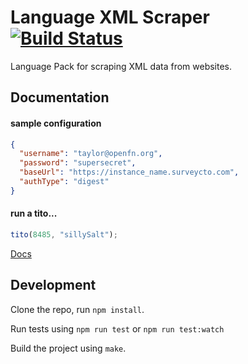 Language XML Scraper [![Build Status](https://travis-ci.org/OpenFn/language-xmlscraper.svg?branch=master)](https://travis-ci.org/OpenFn/language-xmlscraper)
======================

Language Pack for scraping XML data from websites.

Documentation
-------------

#### sample configuration
```json
{
  "username": "taylor@openfn.org",
  "password": "supersecret",
  "baseUrl": "https://instance_name.surveycto.com",
  "authType": "digest"
}
```

#### run a tito...
```js
tito(8485, "sillySalt");
```


[Docs](docs/index)


Development
-----------

Clone the repo, run `npm install`.

Run tests using `npm run test` or `npm run test:watch`

Build the project using `make`.
